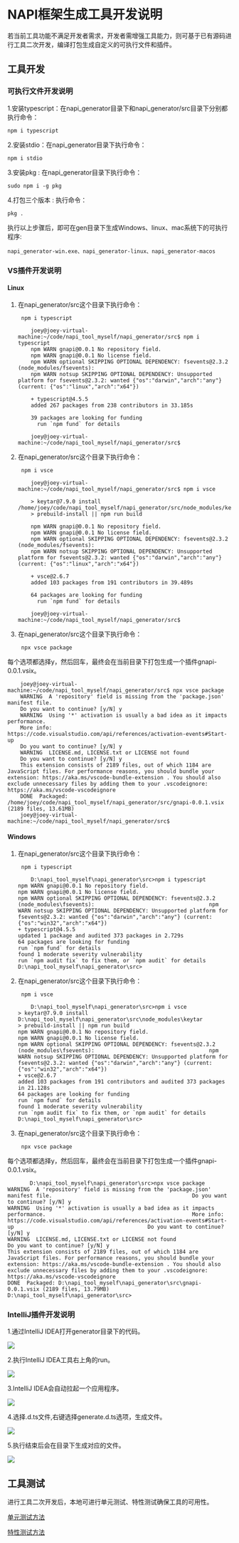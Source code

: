 # NAPI框架生成工具开发说明
若当前工具功能不满足开发者需求，开发者需增强工具能力，则可基于已有源码进行工具二次开发，编译打包生成自定义的可执行文件和插件。

## 工具开发
### 可执行文件开发说明
1.安装typescript：在napi_generator目录下和napi_generator/src目录下分别都执行命令：

	npm i typescript

2.安装stdio：在napi_generator目录下执行命令：

	npm i stdio

3.安装pkg : 在napi_generator目录下执行命令：

	sudo npm i -g pkg

4.打包三个版本 : 执行命令：

	pkg .

执行以上步骤后，即可在gen目录下生成Windows、linux、mac系统下的可执行程序:

	napi_generator-win.exe、napi_generator-linux、napi_generator-macos

### VS插件开发说明

#### Linux

1. 在napi_generator/src这个目录下执行命令：

		npm i typescript

		   joey@joey-virtual-machine:~/code/napi_tool_myself/napi_generator/src$ npm i typescript
		   npm WARN gnapi@0.0.1 No repository field.
		   npm WARN gnapi@0.0.1 No license field.
		   npm WARN optional SKIPPING OPTIONAL DEPENDENCY: fsevents@2.3.2 (node_modules/fsevents):
		   npm WARN notsup SKIPPING OPTIONAL DEPENDENCY: Unsupported platform for fsevents@2.3.2: wanted {"os":"darwin","arch":"any"} (current: {"os":"linux","arch":"x64"})
		   
		   + typescript@4.5.5
		   added 267 packages from 238 contributors in 33.185s
		   
		   39 packages are looking for funding
		     run `npm fund` for details
		     
		   joey@joey-virtual-machine:~/code/napi_tool_myself/napi_generator/src$

2. 在napi_generator/src这个目录下执行命令：

		npm i vsce

		   joey@joey-virtual-machine:~/code/napi_tool_myself/napi_generator/src$ npm i vsce
		   
		   > keytar@7.9.0 install /home/joey/code/napi_tool_myself/napi_generator/src/node_modules/keytar
		   > prebuild-install || npm run build
		   
		   npm WARN gnapi@0.0.1 No repository field.
		   npm WARN gnapi@0.0.1 No license field.
		   npm WARN optional SKIPPING OPTIONAL DEPENDENCY: fsevents@2.3.2 (node_modules/fsevents):
		   npm WARN notsup SKIPPING OPTIONAL DEPENDENCY: Unsupported platform for fsevents@2.3.2: wanted {"os":"darwin","arch":"any"} (current: {"os":"linux","arch":"x64"})
		   
		   + vsce@2.6.7
		   added 103 packages from 191 contributors in 39.489s
		   
		   64 packages are looking for funding
		     run `npm fund` for details
		   
		   joey@joey-virtual-machine:~/code/napi_tool_myself/napi_generator/src$ 

3. 在napi_generator/src这个目录下执行命令：

		npx vsce package
  每个选项都选择y，然后回车，最终会在当前目录下打包生成一个插件gnapi-0.0.1.vsix。

		joey@joey-virtual-machine:~/code/napi_tool_myself/napi_generator/src$ npx vsce package
		WARNING  A 'repository' field is missing from the 'package.json' manifest file.
		Do you want to continue? [y/N] y
		WARNING  Using '*' activation is usually a bad idea as it impacts performance.
		More info: https://code.visualstudio.com/api/references/activation-events#Start-up
		Do you want to continue? [y/N] y
		WARNING  LICENSE.md, LICENSE.txt or LICENSE not found
		Do you want to continue? [y/N] y
		This extension consists of 2189 files, out of which 1184 are JavaScript files. For performance reasons, you should bundle your extension: https://aka.ms/vscode-bundle-extension . You should also exclude unnecessary files by adding them to your .vscodeignore: https://aka.ms/vscode-vscodeignore
		DONE  Packaged: /home/joey/code/napi_tool_myself/napi_generator/src/gnapi-0.0.1.vsix (2189 files, 13.61MB)
		joey@joey-virtual-machine:~/code/napi_tool_myself/napi_generator/src$ 
		   
#### Windows

1. 在napi_generator/src这个目录下执行命令：

		npm i typescript

		   D:\napi_tool_myself\napi_generator\src>npm i typescript                                                                   npm WARN gnapi@0.0.1 No repository field.                                                                                  npm WARN gnapi@0.0.1 No license field.                                                                                      npm WARN optional SKIPPING OPTIONAL DEPENDENCY: fsevents@2.3.2 (node_modules\fsevents):                                    npm WARN notsup SKIPPING OPTIONAL DEPENDENCY: Unsupported platform for fsevents@2.3.2: wanted {"os":"darwin","arch":"any"} (current: {"os":"win32","arch":"x64"})                                                                                                                                                                                                                + typescript@4.5.5                                                                                                          updated 1 package and audited 373 packages in 2.729s                                                                                                                                                                                                  64 packages are looking for funding                                                                                         run `npm fund` for details                                                                                                                                                                                                                          found 1 moderate severity vulnerability                                                                                     run `npm audit fix` to fix them, or `npm audit` for details                                                                                                                                                                                       D:\napi_tool_myself\napi_generator\src>        

2. 在napi_generator/src这个目录下执行命令：

		npm i vsce

		   D:\napi_tool_myself\napi_generator\src>npm i vsce                                                                                                                                                                                                    > keytar@7.9.0 install D:\napi_tool_myself\napi_generator\src\node_modules\keytar                                          > prebuild-install || npm run build                                                                                                                                                                                                                  npm WARN gnapi@0.0.1 No repository field.                                                                                  npm WARN gnapi@0.0.1 No license field.                                                                                      npm WARN optional SKIPPING OPTIONAL DEPENDENCY: fsevents@2.3.2 (node_modules\fsevents):                                    npm WARN notsup SKIPPING OPTIONAL DEPENDENCY: Unsupported platform for fsevents@2.3.2: wanted {"os":"darwin","arch":"any"} (current: {"os":"win32","arch":"x64"})                                                                                                                                                                                                                + vsce@2.6.7                                                                                                                added 103 packages from 191 contributors and audited 373 packages in 21.128s                                                                                                                                                                          64 packages are looking for funding                                                                                         run `npm fund` for details                                                                                                                                                                                                                          found 1 moderate severity vulnerability                                                                                     run `npm audit fix` to fix them, or `npm audit` for details                                                                                                                                                                                        D:\napi_tool_myself\napi_generator\src>  
   
3. 在napi_generator/src这个目录下执行命令：

		npx vsce package

  每个选项都选择y，然后回车，最终会在当前目录下打包生成一个插件gnapi-0.0.1.vsix。

		   D:\napi_tool_myself\napi_generator\src>npx vsce package                                                                                                                                                                                       WARNING  A 'repository' field is missing from the 'package.json' manifest file.                                            Do you want to continue? [y/N] y                                                                                            WARNING  Using '*' activation is usually a bad idea as it impacts performance.                                              More info: https://code.visualstudio.com/api/references/activation-events#Start-up                                          Do you want to continue? [y/N] y                                                                                            WARNING  LICENSE.md, LICENSE.txt or LICENSE not found                                                                      Do you want to continue? [y/N] y                                                                                        This extension consists of 2189 files, out of which 1184 are JavaScript files. For performance reasons, you should bundle your extension: https://aka.ms/vscode-bundle-extension . You should also exclude unnecessary files by adding them to your .vscodeignore: https://aka.ms/vscode-vscodeignore                                                                          DONE  Packaged: D:\napi_tool_myself\napi_generator\src\gnapi-0.0.1.vsix (2189 files, 13.79MB)                                                                                                                                                        D:\napi_tool_myself\napi_generator\src> 

  ### IntelliJ插件开发说明

1.通过IntelliJ IDEA打开generator目录下的代码。

![](../figures/IntelliJ_develop_one.png)

2.执行IntelliJ IDEA工具右上角的run。

![](../figures/IntelliJ_develop_two.png)

3.IntelliJ IDEA会自动拉起一个应用程序。

![](../figures/IntelliJ_develop_three.png)

4.选择.d.ts文件,右键选择generate.d.ts选项，生成文件。

![](../figures/IntelliJ_develop_four.png)

5.执行结束后会在目录下生成对应的文件。

![](../figures/IntelliJ_develop_five.png)

## 工具测试
  进行工具二次开发后，本地可进行单元测试、特性测试确保工具的可用性。

  [单元测试方法](https://gitee.com/openharmony-sig/napi_generator/blob/master/test/unittest/README_ZH%20.md)

  [特性测试方法](https://gitee.com/openharmony-sig/napi_generator/blob/master/test/storytest/README_ZH.md)
